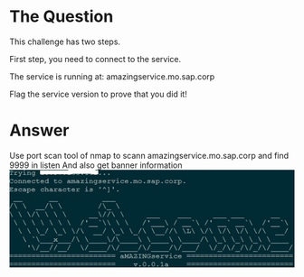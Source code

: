 # The Question
This challenge has two steps.

First step, you need to connect to the service.

The service is running at:  amazingservice.mo.sap.corp

Flag the service version to prove that you did it!

# Answer
Use port scan tool of nmap to scann amazingservice.mo.sap.corp and find 9999 in listen
And also get banner information
![connect.jpg](https://github.com/piercezhangx/CTF/blob/master/Artificial_intelligence/CONNECT/connect.jpg)

